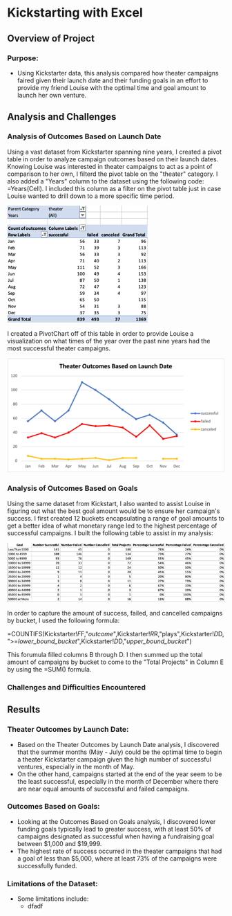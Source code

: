 # Kickstarting with Excel

## Overview of Project

### Purpose:
- Using Kickstarter data, this analysis compared how theater campaigns faired given their launch date and their funding goals in an effort to provide my friend Louise with the optimal time and goal amount to launch her own venture. 

## Analysis and Challenges

### Analysis of Outcomes Based on Launch Date
Using a vast dataset from Kickstarter spanning nine years, I created a pivot table in order to analyze campaign outcomes based on their launch dates. Knowing Louise was interested in theater campaigns to act as a point of comparison to her own, I filterd the pivot table on the "theater" category. I also added a "Years" column to the dataset using the following code: =Years(Cell). I included this column as a filter on the pivot table just in case Louise wanted to drill down to a more specific time period. 

![Dates_Pivot](Dates_Pivot.png)

I created a PivotChart off of this table in order to provide Louise a visualization on what times of the year over the past nine years had the most successful theater campaigns. 

![Theater_Outcomes_Dates](Theater_Outcomes_vs_Launch.png)

### Analysis of Outcomes Based on Goals
Using the same dataset from Kickstart, I also wanted to assist Louise in figuring out what the best goal amount would be to ensure her campaign's success. I first created 12 buckets encapsulating a range of goal amounts to get a better idea of what monetary range led to the highest percentage of successful campaigns. I built the following table to assist in my analysis:

![Buckets](Goal_Buckets.png)

In order to capture the amount of success, failed, and cancelled campaigns by bucket, I used the following formula: 

=COUNTIFS(Kickstarter!$F$F,"*outcome*",Kickstarter!$R$R,"plays",Kickstarter!$D$D,">=*lower_bound_bucket*",Kickstarter!$D$D,"*upper_bound_bucket*")

This forumula filled columns B through D. I then summed up the total amount of campaigns by bucket to come to the "Total Projects" in Column E by using the =SUM() formula. 

### Challenges and Difficulties Encountered

## Results

### Theater Outcomes by Launch Date:
- Based on the Theater Outcomes by Launch Date analysis, I discovered that the summer months (May - July) could be the optimal time to begin a theater Kickstarter campaign given the high number of successful ventures, especially in the month of May.
- On the other hand, campaigns started at the end of the year seem to be the least successful, especially in the month of December where there are near equal amounts of successful and failed campaigns.

### Outcomes Based on Goals:
- Looking at the Outcomes Based on Goals analysis, I discovered lower funding goals typically lead to greater success, with at least 50% of campaigns designated as successful when having a fundraising goal between $1,000 and $19,999.
- The highest rate of success occurred in the theater campaigns that had a goal of less than $5,000, where at least 73% of the campaigns were successfully funded.

### Limitations of the Dataset:
- Some limitations include:
  - dfadf
